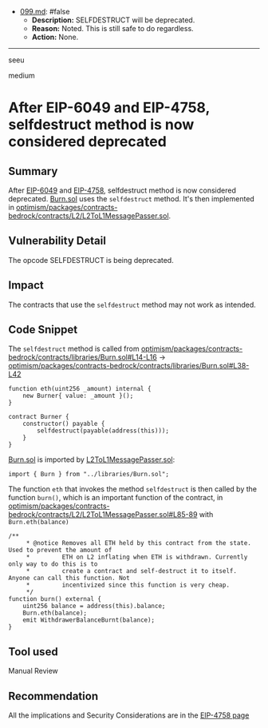 
- [099.md](0-system-findings/1-processed/0-false/099.md): #false
  - **Description:** SELFDESTRUCT will be deprecated.
  - **Reason:** Noted. This is still safe to do regardless.
  - **Action:** None.

---

seeu

medium

# After EIP-6049 and EIP-4758, selfdestruct method is now considered deprecated

## Summary

After [EIP-6049](https://eips.ethereum.org/EIPS/eip-6049) and [EIP-4758](https://eips.ethereum.org/EIPS/eip-4758), selfdestruct method is now considered deprecated. [Burn.sol](https://github.com/sherlock-audit/2023-01-optimism/blob/main/optimism/packages/contracts-bedrock/contracts/libraries/Burn.sol) uses the `selfdestruct` method. It's then implemented in [optimism/packages/contracts-bedrock/contracts/L2/L2ToL1MessagePasser.sol](https://github.com/sherlock-audit/2023-01-optimism/blob/main/optimism/packages/contracts-bedrock/contracts/L2/L2ToL1MessagePasser.sol).

## Vulnerability Detail

The opcode SELFDESTRUCT is being deprecated.

## Impact

The contracts that use the `selfdestruct` method may not work as intended.

## Code Snippet

The `selfdestruct` method is called from [optimism/packages/contracts-bedrock/contracts/libraries/Burn.sol#L14-L16](https://github.com/sherlock-audit/2023-01-optimism/blob/main/optimism/packages/contracts-bedrock/contracts/libraries/Burn.sol#L14-L16) -> [optimism/packages/contracts-bedrock/contracts/libraries/Burn.sol#L38-L42](https://github.com/sherlock-audit/2023-01-optimism/blob/main/optimism/packages/contracts-bedrock/contracts/libraries/Burn.sol#L38-L42)
```Solidity
function eth(uint256 _amount) internal {
    new Burner{ value: _amount }();
}
```
```Solidity
contract Burner {
    constructor() payable {
        selfdestruct(payable(address(this)));
    }
}
```

[Burn.sol](https://github.com/sherlock-audit/2023-01-optimism/blob/main/optimism/packages/contracts-bedrock/contracts/libraries/Burn.sol) is imported by [L2ToL1MessagePasser.sol](https://github.com/sherlock-audit/2023-01-optimism/blob/main/optimism/packages/contracts-bedrock/contracts/L2/L2ToL1MessagePasser.sol#L7):
```Solidity
import { Burn } from "../libraries/Burn.sol";
```

The function `eth` that invokes the method `selfdestruct` is then called by the function `burn()`, which is an important function of the contract, in [optimism/packages/contracts-bedrock/contracts/L2/L2ToL1MessagePasser.sol#L85-89](https://github.com/sherlock-audit/2023-01-optimism/blob/main/optimism/packages/contracts-bedrock/contracts/L2/L2ToL1MessagePasser.sol#L85-89) with `Burn.eth(balance)`
```Solidity
/**
     * @notice Removes all ETH held by this contract from the state. Used to prevent the amount of
     *         ETH on L2 inflating when ETH is withdrawn. Currently only way to do this is to
     *         create a contract and self-destruct it to itself. Anyone can call this function. Not
     *         incentivized since this function is very cheap.
     */
function burn() external {
    uint256 balance = address(this).balance;
    Burn.eth(balance);
    emit WithdrawerBalanceBurnt(balance);
}
```

## Tool used

Manual Review

## Recommendation

All the implications and Security Considerations are in the [EIP-4758 page](https://eips.ethereum.org/EIPS/eip-4758#security-considerations)